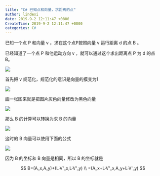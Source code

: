 ```yaml
---
title: "C# 已知点和向量，求距离的点"
author: lindexi
date: 2019-9-2 12:11:47 +0800
CreateTime: 2019-9-2 12:11:47 +0800
categories: C#
---
```


已知一个点 P 和向量 v ，求在这个点P按照向量 v 运行距离 d 的点 B 。

<!--more-->





<!-- math -->

已经知道了一个点 P 和他运动方向 v ，就可以通过这个求出距离点 P 为 d 的点 B。


![](http://image.acmx.xyz/lindexi%2F2018581454142946.jpg)

首先把 v 规范化，规范化的意识是向量的摸变为1

![](http://image.acmx.xyz/lindexi%2F20185101542383756.jpg)

画一张图来就是把图片灰色向量修改为黑色向量

![](http://image.acmx.xyz/lindexi%2F20185101542523183.jpg)

那么 B 的计算可以转换为求 B 的向量

![](http://image.acmx.xyz/lindexi%2F2018510154558411.jpg)

这时的 B 向量可以使用下面的公式

![](http://image.acmx.xyz/lindexi%2F2018510154712864.jpg)

因为 B 的坐标和 B 向量是相同，所以 B 的坐标就是

$$
B=(A_x,A_y)+(L·V'_x,L·V'_y) \\
 =(A_x+L·V'_x,A_y+L·V'_y)
$$




<script type="text/javascript" async src="https://cdn.mathjax.org/mathjax/latest/MathJax.js?config=TeX-MML-AM_CHTML">

</script>

<script type="text/x-mathjax-config">
  MathJax.Hub.Config({tex2jax: {inlineMath: [['$','$'], ['\\(','\\)']]}});
</script>




<script type="text/javascript" async src="https://cdn.mathjax.org/mathjax/latest/MathJax.js?config=TeX-MML-AM_CHTML">

</script>

<script type="text/x-mathjax-config">
  MathJax.Hub.Config({tex2jax: {inlineMath: [['$','$'], ['\\(','\\)']]}});
</script>